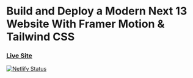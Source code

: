 # Build and Deploy a Modern Next 13 Website With Framer Motion & Tailwind CSS

### [Live Site](https://jk-metaversus.netlify.app/)

[![Netlify Status](https://api.netlify.com/api/v1/badges/98ccca05-8c97-43c1-96fe-57b232acfe9e/deploy-status)](https://app.netlify.com/sites/jk-metaversus/deploys)
